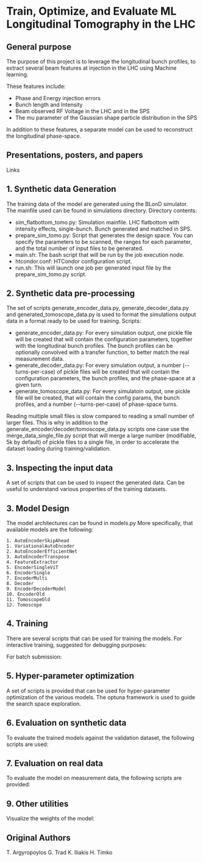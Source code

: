 # Train, Optimize, and Evaluate ML Longitudinal Tomography in the LHC

## General purpose
The purpose of this project is to leverage the longitudinal bunch profiles, to extract several beam features at injection in the LHC using Machine learning. 

These features include:
* Phase and Energy injection errors
* Bunch length and Intensity
* Beam observed RF Voltage in the LHC and in the SPS
* The mu parameter of the Gaussian shape particle distribution in the SPS

In addition to these features, a separate model can be used to reconstruct the longitudinal phase-space. 


## Presentations, posters, and papers
Links

## 1. Synthetic data Generation
The training data of the model are generated using the BLonD simulator. The mainfile used can be found in simulations directory.
Directory contents:
* sim_flatbottom_tomo.py: Simulation mainfile. LHC flatbottom with intensity effects, single-bunch. Bunch generated and matched in SPS. 
* prepare_sim_tomo.py: Script that generates the design space. You can specify the parameters to be scanned, the ranges for each parameter, and the total number of input files to be generated. 
* main.sh: The bash script that will be run by the job execution node. 
* htcondor.conf: HTCondor configuration script.
* run.sh: This will launch one job per generated input file by the prepare_sim_tomo.py script.


## 2. Synthetic data pre-processing
The set of scripts generate_encoder_data.py, generate_decoder_data.py and generated_tomoscope_data.py is used to format the simulations output data
in a format ready to be used for training. 
Scripts: 
* generate_encoder_data.py: For every simulation output, one pickle file will be created that will contain the configuration parameters, together with the longitudinal bunch profiles. The bunch profiles can be optionally convolved with a transfer function, to better match the real measurement data. 
* generate_decoder_data.py: For every simulation output, a number (--turns-per-case) of pickle files will be created that will contain the configuration parameters, the bunch profiles, and the phase-space at a given turn. 
* generate_tomoscope_data.py: For every simulatoin output, one pickle file will be created, that will contain the config params, the bunch profiles, and a number (--turns-per-case) of phase-space turns. 

Reading multiple small files is slow compared to reading a small number of larger files.
This is why in addition to the generate_encoder/decoder/tomoscope_data.py scripts one case use the merge_data_single_file.py
script that will merge a large number (modifiable, 5k by default) of pickle files to a single file, in order to accelerate the dataset loading during training/validation.


## 3. Inspecting the input data
A set of scripts that can be used to inspect the generated data. Can be useful to understand
various properties of the training datasets. 

## 3. Model Design
The model architectures can be found in models.py
More specifically, that available models are the following:
    
    1. AutoEncoderSkipAhead
    1. VariationalAutoEncoder
    2. AutoEncoderEfficientNet
    3. AutoEncoderTranspose
    4. FeatureExtractor
    5. EncoderSingleViT
    6. EncoderSingle
    7. EncoderMulti
    8. Decoder
    9. EncoderDecoderModel
    10. EncoderOld
    11. TomoscopeOld
    12. Tomoscope

## 4. Training
There are several scripts that can be used for training the models.
For interactive training, suggested for debugging purposes:

For batch submission:

## 5. Hyper-parameter optimization
A set of scripts is provided that can be used for hyper-parameter optimization of the various models.
The optuna framework is used to guide the search space exploration. 

## 6. Evaluation on synthetic data
To evaluate the trained models against the validation dataset, the following scripts are used:


## 7. Evaluation on real data
To evaluate the model on measurement data, the following scripts are provided:

## 9. Other utilities
Visualize the weights of the model: 


## Original Authors
T. Argyropoylos
G. Trad
K. Iliakis
H. Timko